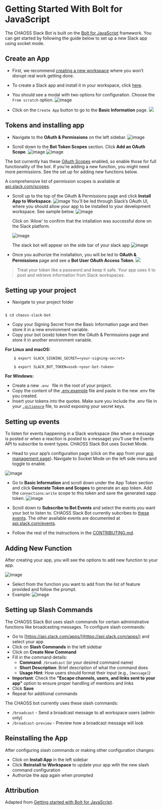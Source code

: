 # Getting Started With Bolt for JavaScript
The CHAOSS Slack Bot is built on the [Bolt for JavaScript](https://slack.dev/bolt-js/tutorial/getting-started#setting-up-your-project) framework. You can get started by following the guide below to set up a new Slack app using socket mode.

## Create an App

*   First, we recommend [creating a new workspace](https://slack.com/get-started#create) where you won’t disrupt real work getting done.

*   To create a Slack app and install it in your workspace, click [here](https://api.slack.com/apps/new).
*   You should see a modal with two options for configuration. Choose the `From scratch` option.
   ![image](https://github.com/ise8933/chaoss-slack-bot/assets/90360951/e085ea5b-b98d-47cc-8c2d-c1563fddf88b)

*   Click on the `Create App` button to go to the **Basic Information** page.
    ![](https://slack.dev/bolt-js/assets/basic-information-page.png)

## Tokens and installing app

*   Navigate to the **OAuth & Permissions** on the left sidebar.
    ![image](https://github.com/peculiaruc/peculiaruc.github.io/assets/35475543/07be85b8-7b28-4691-aab6-7d847b35c18e)

*   Scroll down to the **Bot Token Scopes** section. Click **Add an OAuth Scope**.
    ![image](https://github.com/peculiaruc/peculiaruc.github.io/assets/35475543/ed6d3dfb-4831-4b43-8b09-15cd7f3445b2) ![image](https://github.com/peculiaruc/peculiaruc.github.io/assets/35475543/ff3dda77-f205-4e95-8694-9e3d16594c36)

The bot currently has these [OAuth Scopes](https://github.com/chaoss/chaoss-slack-bot/wiki/Bot-Token-Scopes-&-Event-Subscriptions) enabled, so enable those for full functionality of the bot. If you're adding a new function, you might need more permissions. See the set up for adding new functions below.

A comprehensive list of permission scopes is available at [api.slack.com/scopes](https://api.slack.com/scopes).

*   Scroll up to the top of the OAuth & Permissions page and click **Install App to Workspace**.
    ![image](https://github.com/peculiaruc/peculiaruc.github.io/assets/35475543/550938ed-48f4-4296-9d73-0a3431f30182)
    You’ll be led through Slack’s OAuth UI, where you should allow your app to be installed to your development workspace. See sample below.
    ![image](https://github.com/peculiaruc/peculiaruc.github.io/assets/35475543/be6977a7-ec87-4d42-b0fc-bcf09d04474c)

    Click on 'Allow' to confirm that the intallation was successful done on the Slack platform.

    ![image](https://github.com/peculiaruc/peculiaruc.github.io/assets/35475543/6fc1643c-53a8-4b02-b3a7-bb84f2dfc046)

    The slack bot will appear on the side bar of your slack app
    ![image](https://github.com/peculiaruc/peculiaruc.github.io/assets/35475543/3eab21ff-2dbc-4640-81de-245123ac265a)

*   Once you authorize the installation, you will be led to  **OAuth & Permissions** page and see a **Bot User OAuth Access Token**.
    ![](https://slack.dev/bolt-js/assets/bot-token.png)

> Treat your token like a password and keep it safe. Your app uses it to post and retrieve information from Slack workspaces.

## Setting up your project

*   Navigate to your project folder

```

$ cd chaoss-slack-bot

```

*   Copy your Signing Secret from the Basic Information page and then store it in a new environment variable.
*   Copy your bot (xoxb) token from the OAuth & Permissions page and store it in another environment variable.

**For Linux and macOS:**

```
    $ export SLACK_SIGNING_SECRET=<your-signing-secret>

```

```
    $ export SLACK_BOT_TOKEN=xoxb-<your-bot-token>

```

**For Windows:**

*   Create a new  `.env ` file in the root of your project.
*   Copy the content of the  [.env.example](https://github.com/chaoss/chaoss-slack-bot/blob/main/.env.example) file and paste in the new .env file you created.
*   Insert your tokens into the quotes. Make sure you include the .env file in your [`.gitignore`](https://www.delftstack.com/howto/git/add-file-to-gitignore/) file, to avoid exposing your secret keys.

## Setting up events

To listen for events happening in a Slack workspace (like when a message is posted or when a reaction is posted to a message) you’ll use the Events API to subscribe to event types.
CHAOSS Slack Bot uses Socket Mode.

*   Head to your app’s configuration page (click on the app from your [app management page](https://api.slack.com/apps)). Navigate to Socket Mode on the left side menu and toggle to enable.
  
   ![image](https://github.com/ise8933/chaoss-slack-bot/assets/90360951/56a53067-36ef-456c-aa72-e3287a3267f7)

*   Go to **Basic Information** and scroll down under the App Token section and click **Generate Token and Scopes** to generate an app token. Add the `connections:write` scope to this token and save the generated xapp token.
    ![image](https://github.com/ise8933/chaoss-slack-bot/assets/90360951/36471450-4560-4c81-8bdb-06c32fd83843)
  
*   Scroll down to **Subscribe to Bot Events** and select the events you want your bot to listen to. CHAOSS Slack Bot currently subcribes to [these events](https://docs.google.com/document/d/1NJd-nNKUNb3Q0lRb5cfmUU8kpRcYGjh-vPqpk4CCvic/edit#heading=h.vaz3oyzblsm7). The other available events are documented at [api.slack.com/events](api.slack.com/events).

*   Follow the rest of the instructions in the [CONTRIBUTING.md](https://github.com/chaoss/chaoss-slack-bot/blob/main/CONTRIBUTING.md).

## Adding New Function

After creating your app, you will see the options to add new function to your app.

![image](https://github.com/peculiaruc/peculiaruc.github.io/assets/35475543/40c56a46-4c68-4de7-a4ae-e35fddbce4d7)

*   Select from the function you want to add from the list of feature provided and follow the prompt.
*   Example:
    ![image](https://github.com/peculiaruc/peculiaruc.github.io/assets/35475543/3462851d-7ccd-476e-9c3d-f0dcaa7d7458)

## Setting up Slash Commands

The CHAOSS Slack Bot uses slash commands for certain administrative functions like broadcasting messages. To configure slash commands:

*   Go to [https://api.slack.com/apps/](https://api.slack.com/apps/) and select your app
*   Click on **Slash Commands** in the left sidebar
*   Click on **Create New Command**
*   Fill in the command details:
    - **Command**: `/broadcast` (or your desired command name)
    - **Short Description**: Brief description of what the command does
    - **Usage Hint**: How users should format their input (e.g., `[message]`)
*   **Important**: Check the **"Escape channels, users, and links sent to your app"** option to ensure proper handling of mentions and links
*   Click **Save**
*   Repeat for additional commands

The CHAOSS bot currently uses these slash commands:
- `/broadcast` - Send a broadcast message to all workspace users (admin only)
- `/broadcast-preview` - Preview how a broadcast message will look

## Reinstalling the App

After configuring slash commands or making other configuration changes:

*   Click on **Install App** in the left sidebar
*   Click **Reinstall to Workspace** to update your app with the new slash command configuration
*   Authorize the app again when prompted


## Attribution

Adapted from [Getting started with Bolt for JavaScript](https://slack.dev/bolt-js/tutorial/getting-started).
